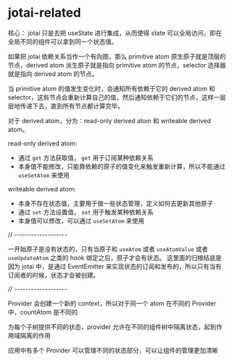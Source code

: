 # jotai-related

核心： jotai 只是去把 useState 进行集成，从而使得 state 可以全局访问，即在全局不同的组件可以拿到同一个状态值。

如果把 jotai 依赖关系当作一个有向图，那么 primitive atom 原生原子就是顶层的节点，derived atom 派生原子就是指向 primitive atom 的节点，selector 选择器就是指向 derived atom 的节点。

当 primitive atom 的值发生变化时，会通知所有依赖于它的 derived atom 和 selector，这些节点会重新计算自己的值，然后通知依赖于它们的节点，这样一层层地传递下去，直到所有节点都计算完毕。

对于 derived atom，分为：read-only derived atom 和 writeable derived atom。

read-only derived atom:
 - 通过 `get` 方法获取值， `get` 用于订阅某种依赖关系
 - 本身值不能修改，只能靠依赖的原子的值变化来触发重新计算，所以不能通过 `useSetAtom` 来使用

writeable derived atom:
- 本身不存在状态值，主要用于做一些状态管理，定义如何去更新其他原子
- 通过 `set` 方法设置值， `set` 用于触发某种依赖关系
- 本身值可以修改，可以通过 `useSetAtom` 来使用


// -------------------

一开始原子是没有状态的，只有当原子和 `useAtom` 或者 `useAtomValue` 或者 `useUpdateAtom` 之类的 hook 绑定之后，原子才会有状态。
这里面的归根结底是因为 jotai 中，是通过 EventEmitter 来实现状态的订阅和发布的，所以只有当有订阅者的时候，状态才会被创建。


// -------------------

Provider 会创建一个新的 context，所以对于同一个 atom 在不同的 Provider 中，countAtom 是不同的

为每个子树提供不同的状态，provider 允许在不同的组件树中隔离状态，起到作用域隔离的作用

应用中有多个 Provider 可以管理不同的状态部分，可以让组件的管理更加清晰



